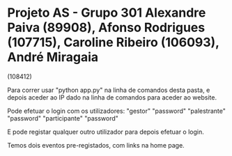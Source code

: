 # Projeto AS - Grupo 301 Alexandre Paiva (89908), Afonso Rodrigues (107715), Caroline Ribeiro (106093), André Miragaia
(108412)

Para correr usar "python app.py" na linha de comandos desta pasta, e depois aceder ao IP dado na linha de comandos para aceder ao website.

Pode efetuar o login com os utilizadores:
"gestor" "password"
"palestrante" "password"
"participante" "password"

E pode registar qualquer outro utilizador para depois efetuar o login.

Temos dois eventos pre-registados, com links na home page.